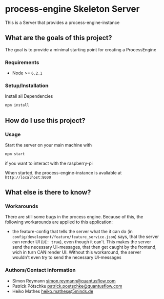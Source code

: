 # process-engine Skeleton Server

This is a Server that provides a process-engine-instance

## What are the goals of this project?

The goal is to provide a minimal starting point for creating a ProcessEngine

### Requirements

- Node >= `6.2.1`

### Setup/Installation

Install all Dependencies
```bash
npm install
```

## How do I use this project?

### Usage

Start the server on your main machine with
```bash
npm start
```

if you want to interact with the raspberry-pi

When started, the process-engine-instance is avaliable at `http://localhost:8000`

## What else is there to know?

### Workarounds

There are still some bugs in the process engine. Because of this, the following workarounds are applied to this application:

- the feature-config that tells the server what the it can do (in `config/development/feature/feature_service.json`) says, that the server can render UI (`UI: true`), even though it can't. This makes the server send the necessary UI-messages, that then get caught by the frontend, wich in turn CAN render UI. Without this workaround, the server wouldn't even try to send the necessary UI-messages

### Authors/Contact information

- Simon Reymann <simon.reymann@quantusflow.com>
- Patrick Pötschke <patrick.poetschke@quantusflow.com>
- Heiko Mathes <heiko.mathes@5minds.de>
